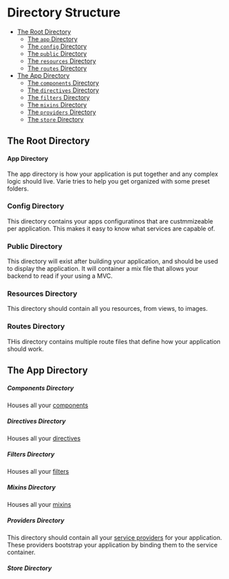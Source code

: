 # Directory Structure

- [The Root Directory](#the-root-directory)
  - [The `app` Directory](#the-root-app-directory)
  - [The `config` Directory](#the-root-config-directory)
  - [The `public` Directory](#the-root-public-directory)
  - [The `resources` Directory](#the-root-resources-directory)
  - [The `routes` Directory](#the-root-routes-directory)
- [The App Directory](#the-app-directory)
  - [The `components` Directory](#the-app-components-directory)
  - [The `directives` Directory](#the-app-directives-directory)
  - [The `filters` Directory](#the-app-filters-directory)
  - [The `mixins` Directory](#the-app-mixins-directory)
  - [The `providers` Directory](#the-app-providers-directory)
  - [The `store` Directory](#the-app-store-directory)

<a name="the-root-directory"></a>

## The Root Directory

<a name="the-root-app-directory"></a>

#### App Directory

The app directory is how your application is put together and any complex logic should live. Varie tries to help you get organized with some preset folders.

<a name="the-root-config-directory"></a>

### Config Directory

This directory contains your apps configuratinos that are custmmizeable per application. This makes it easy to know what services are capable of.

<a name="the-root-public-directory"></a>

### Public Directory

This directory will exist after building your application, and should be used to display the application. It will container a mix file that allows your backend to read if your using a MVC.

<a name="the-root-resources-directory"></a>

### Resources Directory

This directory should contain all you resources, from views, to images.

<a name="the-root-routes-directory"></a>

### Routes Directory

THis directory contains multiple route files that define how your application should work.

<a name="the-app-directory"></a>

## The App Directory

<a name="the-app-components-directory"></a>

##### Components Directory

Houses all your [components](/docs/{{version}}/components)

<a name="the-app-directives-directory"></a>

##### Directives Directory

Houses all your [directives](/docs/{{version}}/directives)

<a name="the-app-filters-directory"></a>

##### Filters Directory

Houses all your [filters](/docs/{{version}}/filters)

<a name="the-app-mixins-directory"></a>

##### Mixins Directory

Houses all your [mixins](/docs/{{version}}/mixins)

<a name="the-app-providers-directory"></a>

##### Providers Directory

This directory should contain all your [service providers](/docs/{{version}}/service-providers) for your application. These providers bootstrap your application by binding them to the service container.

<a name="the-app-store-directory"></a>

##### Store Directory
